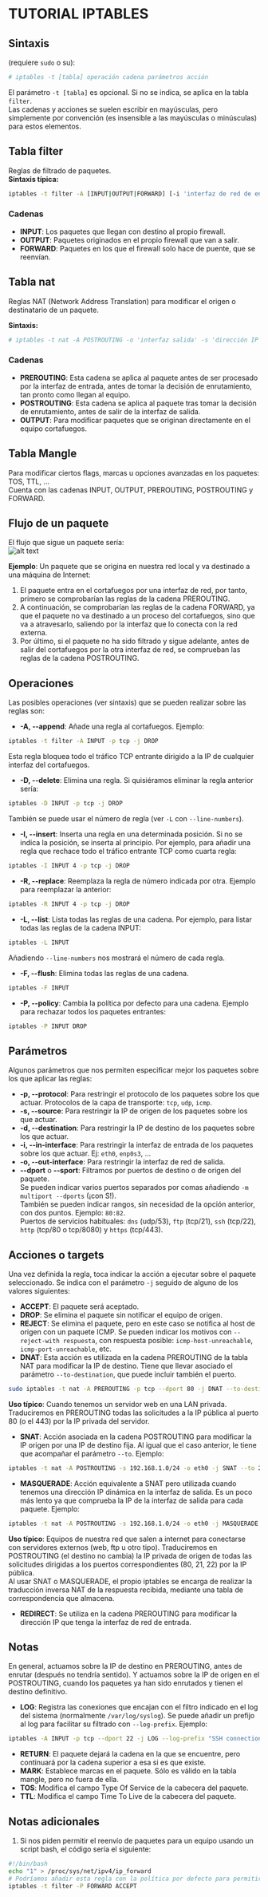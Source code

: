 # TUTORIAL IPTABLES

## Sintaxis
(requiere `sudo` o su):

```bash
# iptables -t [tabla] operación cadena parámetros acción
```

El parámetro `-t [tabla]` es opcional. Si no se indica, se aplica en la tabla `filter`.  
Las cadenas y acciones se suelen escribir en mayúsculas, pero simplemente por convención (es insensible a las mayúsculas o minúsculas) para estos elementos.

## Tabla filter
Reglas de filtrado de paquetes.  
**Sintaxis típica:**

```bash
iptables -t filter -A [INPUT|OUTPUT|FORWARD] [-i 'interfaz de red de entrada'] [-o 'interfaz de red de salida'] [-s 'dirección ip de origen'] [-d 'dirección ip de destino'] [-p tcp|udp|icmp] [-dport 'puerto de destino'] [--sport 'puerto de origen'] [-j ACCEPT|DROP|REJECT]
```

### Cadenas
- **INPUT**: Los paquetes que llegan con destino al propio firewall.
- **OUTPUT**: Paquetes originados en el propio firewall que van a salir.
- **FORWARD**: Paquetes en los que el firewall solo hace de puente, que se reenvían.

## Tabla nat
Reglas NAT (Network Address Translation) para modificar el origen o destinatario de un paquete.  

**Sintaxis:**

```bash
# iptables -t nat -A POSTROUTING -o 'interfaz salida' -s 'dirección IP origen' -d 'dirección IP destino' -p 'protocolo' --dport 'puerto de destino' -j SNAT --to 'nueva IP de origen'
```

### Cadenas
- **PREROUTING**: Esta cadena se aplica al paquete antes de ser procesado por la interfaz de entrada, antes de tomar la decisión de enrutamiento, tan pronto como llegan al equipo.
- **POSTROUTING**: Esta cadena se aplica al paquete tras tomar la decisión de enrutamiento, antes de salir de la interfaz de salida.
- **OUTPUT**: Para modificar paquetes que se originan directamente en el equipo cortafuegos.

## Tabla Mangle
Para modificar ciertos flags, marcas u opciones avanzadas en los paquetes: TOS, TTL, ...  
Cuenta con las cadenas INPUT, OUTPUT, PREROUTING, POSTROUTING y FORWARD.

## Flujo de un paquete
El flujo que sigue un paquete sería:  
![alt text](image.png)

**Ejemplo**: Un paquete que se origina en nuestra red local y va destinado a una máquina de Internet:

1. El paquete entra en el cortafuegos por una interfaz de red, por tanto, primero se comprobarían las reglas de la cadena PREROUTING.
2. A continuación, se comprobarían las reglas de la cadena FORWARD, ya que el paquete no va destinado a un proceso del cortafuegos, sino que va a atravesarlo, saliendo por la interfaz que lo conecta con la red externa.
3. Por último, si el paquete no ha sido filtrado y sigue adelante, antes de salir del cortafuegos por la otra interfaz de red, se comprueban las reglas de la cadena POSTROUTING.

## Operaciones
Las posibles operaciones (ver sintaxis) que se pueden realizar sobre las reglas son:

- **-A, --append**: Añade una regla al cortafuegos. Ejemplo:

```bash
iptables -t filter -A INPUT -p tcp -j DROP
```

Esta regla bloquea todo el tráfico TCP entrante dirigido a la IP de cualquier interfaz del cortafuegos.

- **-D, --delete**: Elimina una regla. Si quisiéramos eliminar la regla anterior sería:

```bash
iptables -D INPUT -p tcp -j DROP
```

También se puede usar el número de regla (ver `-L` con `--line-numbers`).

- **-I, --insert**: Inserta una regla en una determinada posición. Si no se indica la posición, se inserta al principio. Por ejemplo, para añadir una regla que rechace todo el tráfico entrante TCP como cuarta regla:

```bash
iptables -I INPUT 4 -p tcp -j DROP
```

- **-R, --replace**: Reemplaza la regla de número indicada por otra. Ejemplo para reemplazar la anterior:

```bash
iptables -R INPUT 4 -p tcp -j DROP
```

- **-L, --list**: Lista todas las reglas de una cadena. Por ejemplo, para listar todas las reglas de la cadena INPUT:

```bash
iptables -L INPUT
```

Añadiendo `--line-numbers` nos mostrará el número de cada regla.

- **-F, --flush**: Elimina todas las reglas de una cadena.

```bash
iptables -F INPUT
```

- **-P, --policy**: Cambia la política por defecto para una cadena. Ejemplo para rechazar todos los paquetes entrantes:

```bash
iptables -P INPUT DROP
```

## Parámetros
Algunos parámetros que nos permiten especificar mejor los paquetes sobre los que aplicar las reglas:

- **-p, --protocol**: Para restringir el protocolo de los paquetes sobre los que actuar. Protocolos de la capa de transporte: `tcp`, `udp`, `icmp`.
- **-s, --source**: Para restringir la IP de origen de los paquetes sobre los que actuar.
- **-d, --destination**: Para restringir la IP de destino de los paquetes sobre los que actuar.
- **-i, --in-interface**: Para restringir la interfaz de entrada de los paquetes sobre los que actuar. Ej: `eth0`, `enp0s3`, ...
- **-o, --out-interface**: Para restringir la interfaz de red de salida.
- **--dport** o **--sport**: Filtramos por puertos de destino o de origen del paquete.  
  Se pueden indicar varios puertos separados por comas añadiendo `-m multiport --dports` (¡con S!).  
  También se pueden indicar rangos, sin necesidad de la opción anterior, con dos puntos. Ejemplo: `80:82`.  
  Puertos de servicios habituales: `dns` (udp/53), `ftp` (tcp/21), `ssh` (tcp/22), `http` (tcp/80 o tcp/8080) y `https` (tcp/443).

## Acciones o targets
Una vez definida la regla, toca indicar la acción a ejecutar sobre el paquete seleccionado. Se indica con el parámetro `-j` seguido de alguno de los valores siguientes:

- **ACCEPT**: El paquete será aceptado.
- **DROP**: Se elimina el paquete sin notificar el equipo de origen.
- **REJECT**: Se elimina el paquete, pero en este caso se notifica al host de origen con un paquete ICMP. Se pueden indicar los motivos con `--reject-with respuesta`, con respuesta posible: `icmp-host-unreachable`, `icmp-port-unreachable`, etc.
- **DNAT**: Esta acción es utilizada en la cadena PREROUTING de la tabla NAT para modificar la IP de destino. Tiene que llevar asociado el parámetro `--to-destination`, que puede incluir también el puerto.

```bash
sudo iptables -t nat -A PREROUTING -p tcp --dport 80 -j DNAT --to-destination 192.168.1.10:80
```

**Uso típico**: Cuando tenemos un servidor web en una LAN privada. Traduciremos en PREROUTING todas las solicitudes a la IP pública al puerto 80 (o el 443) por la IP privada del servidor.

- **SNAT**: Acción asociada en la cadena POSTROUTING para modificar la IP origen por una IP de destino fija. Al igual que el caso anterior, le tiene que acompañar el parámetro `--to`. Ejemplo:

```bash
iptables -t nat -A POSTROUTING -s 192.168.1.0/24 -o eth0 -j SNAT --to 203.0.113.1
```

- **MASQUERADE**: Acción equivalente a SNAT pero utilizada cuando tenemos una dirección IP dinámica en la interfaz de salida. Es un poco más lento ya que comprueba la IP de la interfaz de salida para cada paquete. Ejemplo:

```bash
iptables -t nat -A POSTROUTING -s 192.168.1.0/24 -o eth0 -j MASQUERADE
```

**Uso típico**: Equipos de nuestra red que salen a internet para conectarse con servidores externos (web, ftp u otro tipo). Traduciremos en POSTROUTING (el destino no cambia) la IP privada de origen de todas las solicitudes dirigidas a los puertos correspondientes (80, 21, 22) por la IP pública.  
Al usar SNAT o MASQUERADE, el propio iptables se encarga de realizar la traducción inversa NAT de la respuesta recibida, mediante una tabla de correspondencia que almacena.

- **REDIRECT**: Se utiliza en la cadena PREROUTING para modificar la dirección IP que tenga la interfaz de red de entrada.

## Notas
En general, actuamos sobre la IP de destino en PREROUTING, antes de enrutar (después no tendría sentido). Y actuamos sobre la IP de origen en el POSTROUTING, cuando los paquetes ya han sido enrutados y tienen el destino definitivo.

- **LOG**: Registra las conexiones que encajan con el filtro indicado en el log del sistema (normalmente `/var/log/syslog`). Se puede añadir un prefijo al log para facilitar su filtrado con `--log-prefix`. Ejemplo:

```bash
iptables -A INPUT -p tcp --dport 22 -j LOG --log-prefix "SSH connection attempt: "
```

- **RETURN**: El paquete dejará la cadena en la que se encuentre, pero continuará por la cadena superior a esa si es que existe.
- **MARK**: Establece marcas en el paquete. Sólo es válido en la tabla mangle, pero no fuera de ella.
- **TOS**: Modifica el campo Type Of Service de la cabecera del paquete.
- **TTL**: Modifica el campo Time To Live de la cabecera del paquete.

## Notas adicionales
1. Si nos piden permitir el reenvío de paquetes para un equipo usando un script bash, el código sería el siguiente:

```bash
#!/bin/bash
echo "1" > /proc/sys/net/ipv4/ip_forward
# Podríamos añadir esta regla con la política por defecto para permitir el reenvío en la tabla filter
iptables -t filter -P FORWARD ACCEPT
```